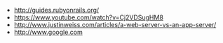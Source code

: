 * http://guides.rubyonrails.org/
* https://www.youtube.com/watch?v=Cj2VDSugHM8
* http://www.justinweiss.com/articles/a-web-server-vs-an-app-server/
* http://www.google.com
